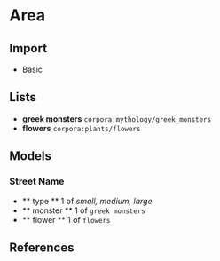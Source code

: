 # Area

## Import

* Basic

## Lists

* **greek monsters** `corpora:mythology/greek_monsters`
* **flowers** `corpora:plants/flowers`

## Models

### Street Name

* ** type ** 1 of *small, medium, large*
* ** monster ** 1 of `greek monsters`
* ** flower ** 1 of `flowers`

## References
